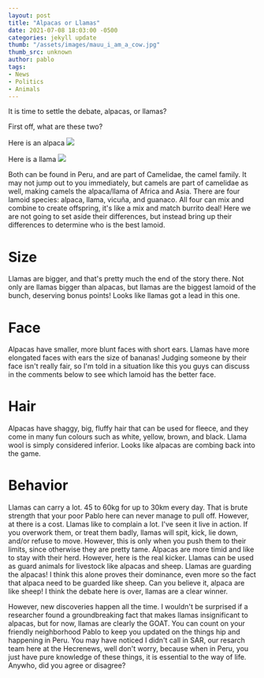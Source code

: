 ```yaml
---
layout: post
title: "Alpacas or Llamas"
date: 2021-07-08 18:03:00 -0500
categories: jekyll update
thumb: "/assets/images/mauu_i_am_a_cow.jpg"
thumb_src: unknown
author: pablo
tags:
- News
- Politics
- Animals
---
```


It is time to settle the debate, alpacas, or llamas?

First off, what are these two?

Here is an alpaca
![](https://hecrenews.github.io/assets/images/alpaca.jpg)

Here is a llama
![](https://hecrenews.github.io/assets/images/llama.jpg)

Both can be found in Peru, and are part of Camelidae, the camel family. It may not jump out to you immediately, but camels are part of camelidae as well, making camels
the alpaca/llama of Africa and Asia. There are four lamoid species: alpaca, llama, vicuña, and guanaco. All four can mix and combine to create offspring, it's like
a mix and match burrito deal! Here we are not going to set aside their differences, but instead bring up their differences to determine who is the best lamoid.

# Size
Llamas are bigger, and that's pretty much the end of the story there. Not only are llamas bigger than alpacas, but llamas are the biggest lamoid of the bunch,
deserving bonus points! Looks like llamas got a lead in this one.

# Face
Alpacas have smaller, more blunt faces with short ears. Llamas have more elongated faces with ears the size of bananas! Judging someone by their face isn't really
fair, so I'm told in a situation like this you guys can discuss in the comments below to see which lamoid has the better face.

# Hair
Alpacas have shaggy, big, fluffy hair that can be used for fleece, and they come in many fun colours such as white, yellow, brown, and black. Llama wool is simply
considered inferior. Looks like alpacas are combing back into the game.

# Behavior
Llamas can carry a lot. 45 to 60kg for up to 30km every day. That is brute strength that your poor Pablo here can never manage to pull off. However, at there is a
cost. Llamas like to complain a lot. I've seen it live in action. If you overwork them, or treat them badly, llamas will spit, kick, lie down, and/or refuse to
move. However, this is only when you push them to their limits, since otherwise they are pretty tame. Alpacas are more timid and like to stay with their herd.
However, here is the real kicker. Llamas can be used as guard animals for livestock like alpacas and sheep. Llamas are guarding the alpacas! I think this alone
proves their dominance, even more so the fact that alpaca need to be guarded like sheep. Can you believe it, alpaca are like sheep! I think the debate here is over,
llamas are a clear winner.

However, new discoveries happen all the time. I wouldn't be surprised if a researcher found a groundbreaking fact that makes llamas insignificant to alpacas, but for
now, llamas are clearly the GOAT. You can count on your friendly neighborhood Pablo to keep you updated on the things hip and happening in Peru. You may have noticed
I didn't call in SAR, our resarch team here at the Hecrenews, well don't worry, because when in Peru, you just have pure knowledge of these things, it is essential
to the way of life. Anywho, did you agree or disagree?

